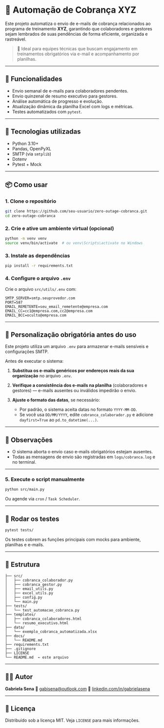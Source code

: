 # 📧 Automação de Cobrança XYZ

Este projeto automatiza o envio de e-mails de cobrança relacionados ao programa de treinamento **XYZ**, garantindo que colaboradores e gestores sejam lembrados de suas pendências de forma eficiente, organizada e rastreável.

> 🔧 Ideal para equipes técnicas que buscam engajamento em treinamentos obrigatórios via e-mail e acompanhamento por planilhas.

---

## 🚀 Funcionalidades

* Envio semanal de e-mails para colaboradores pendentes.
* Envio quinzenal de resumo executivo para gestores.
* Análise automática de progresso e evolução.
* Atualização dinâmica da planilha Excel com logs e métricas.
* Testes automatizados com `pytest`.

---

## 🧰 Tecnologias utilizadas

* Python 3.10+
* Pandas, OpenPyXL
* SMTP (via `smtplib`)
* Dotenv
* Pytest + Mock

---

## 📦 Como usar

### 1. Clone o repositório

```bash
git clone https://github.com/seu-usuario/zero-outage-cobranca.git
cd zero-outage-cobranca
```

### 2. Crie e ative um ambiente virtual (opcional)

```bash
python -m venv venv
source venv/bin/activate  # ou venv\Scripts\activate no Windows
```

### 3. Instale as dependências

```bash
pip install -r requirements.txt
```

### 4. Configure o arquivo `.env`

Crie o arquivo `src/utils/.env` com:

```env
SMTP_SERVER=smtp.seuprovedor.com
PORT=587
EMAIL_REMETENTE=seu_email_remetente@empresa.com
EMAIL_CC=cc1@empresa.com,cc2@empresa.com
EMAIL_BCC=oculto@empresa.com
```

---

## 🔧 Personalização obrigatória antes do uso

Este projeto utiliza um arquivo `.env` para armazenar e-mails sensíveis e configurações SMTP.

Antes de executar o sistema:

1. **Substitua os e-mails genéricos por endereços reais da sua organização** no arquivo `.env`.

2. **Verifique a consistência dos e-mails na planilha** (colaboradores e gestores) — e-mails ausentes ou inválidos impedirão o envio.

3. **Ajuste o formato das datas**, se necessário:

   * Por padrão, o sistema aceita datas no formato `YYYY-MM-DD`.
   * Se você usa `DD/MM/YYYY`, edite `cobranca_colaborador.py` e adicione `dayfirst=True` ao `pd.to_datetime(...)`.

---

## 📌 Observações

* O sistema aborta o envio caso e-mails obrigatórios estejam ausentes.
* Todas as mensagens de envio são registradas em `logs/cobranca.log` e no terminal.

---

### 5. Execute o script manualmente

```bash
python src/main.py
```

Ou agende via `cron` / `Task Scheduler`.

---

## 🥪 Rodar os testes

```bash
pytest tests/
```

Os testes cobrem as funções principais com mocks para ambiente, planilhas e e-mails.

---

## 📁 Estrutura

```
├── src/
│   ├── cobranca_colaborador.py
│   ├── cobranca_gestor.py
│   ├── email_utils.py
│   ├── excel_utils.py
│   ├── config.py
│   └── main.py
├── tests/
│   └── test_automacao_cobranca.py
├── templates/
│   ├── cobranca_colaboradores.html
│   └── resumo_executivo.html
├── data/
│   └── exemplo_cobranca_automatizada.xlsx
├── docs/
│   └── README.md
├── requirements.txt
├── .gitignore
├── LICENSE
└── README.md  ← este arquivo
```

---

## 🧑‍💼 Autor

**Gabriela Sena**
📧 [gabisena@outlook.com](mailto:gabisena@outlook.com)
🔗 [linkedin.com/in/gabrielasena](https://linkedin.com/in/gabrielasena)

---

## 📍 Licença

Distribuído sob a licença MIT. Veja `LICENSE` para mais informações.
